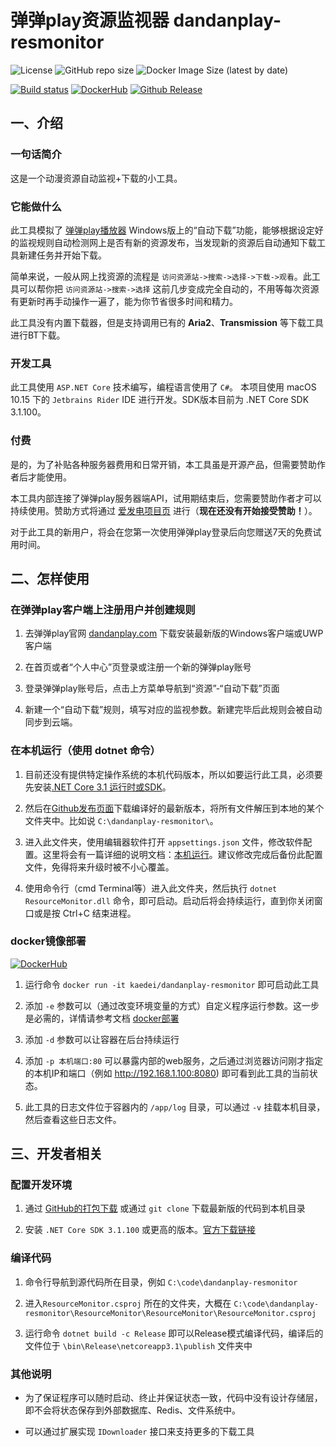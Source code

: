 # 弹弹play资源监视器 dandanplay-resmonitor

![License](https://img.shields.io/github/license/kaedei/dandanplay-resmonitor)
![GitHub repo size](https://img.shields.io/github/repo-size/kaedei/dandanplay-resmonitor)
![Docker Image Size (latest by date)](https://img.shields.io/docker/image-size/kaedei/dandanplay-resmonitor)

[![Build status](https://dev.azure.com/kaedei/dandanplay-resmonitor/_apis/build/status/dandanplay-resmonitor-ASP.NET%20Core-CI)](https://dev.azure.com/kaedei/dandanplay-resmonitor/_build/latest?definitionId=11)
[![DockerHub](https://images.microbadger.com/badges/version/kaedei/dandanplay-resmonitor.svg)](https://hub.docker.com/repository/docker/kaedei/dandanplay-resmonitor)
[![Github Release](https://vsrm.dev.azure.com/kaedei/_apis/public/Release/badge/9739e25e-bed4-42b9-9872-fa328f18783b/2/3)](https://github.com/kaedei/dandanplay-resmonitor/releases)

## 一、介绍

### 一句话简介

这是一个动漫资源自动监视+下载的小工具。

### 它能做什么

此工具模拟了 [弹弹play播放器](http://www.dandanplay.com/) Windows版上的“自动下载”功能，能够根据设定好的监视规则自动检测网上是否有新的资源发布，当发现新的资源后自动通知下载工具新建任务并开始下载。

简单来说，一般从网上找资源的流程是 `访问资源站->搜索->选择->下载->观看`。此工具可以帮你把 `访问资源站->搜索->选择` 这前几步变成完全自动的，不用等每次资源有更新时再手动操作一遍了，能为你节省很多时间和精力。

此工具没有内置下载器，但是支持调用已有的 __Aria2__、__Transmission__ 等下载工具进行BT下载。

### 开发工具

此工具使用 `ASP.NET Core` 技术编写，编程语言使用了 `C#`。
本项目使用 macOS 10.15 下的 `Jetbrains Rider` IDE 进行开发。SDK版本目前为 .NET Core SDK 3.1.100。

### 付费

是的，为了补贴各种服务器费用和日常开销，本工具虽是开源产品，但需要赞助作者后才能使用。

本工具内部连接了弹弹play服务器端API，试用期结束后，您需要赞助作者才可以持续使用。赞助方式将通过 [爱发电项目页](https://afdian.net/@kaedei) 进行（__现在还没有开始接受赞助！__）。

对于此工具的新用户，将会在您第一次使用弹弹play登录后向您赠送7天的免费试用时间。

## 二、怎样使用

### 在弹弹play客户端上注册用户并创建规则

1. 去弹弹play官网 [dandanplay.com](http://www.dandanplay.com) 下载安装最新版的Windows客户端或UWP客户端

2. 在首页或者“个人中心”页登录或注册一个新的弹弹play账号

3. 登录弹弹play账号后，点击上方菜单导航到“资源”-“自动下载”页面

4. 新建一个“自动下载”规则，填写对应的监视参数。新建完毕后此规则会被自动同步到云端。

### 在本机运行（使用 dotnet 命令）

1. 目前还没有提供特定操作系统的本机代码版本，所以如要运行此工具，必须要先安装[.NET Core 3.1 运行时或SDK](https://dotnet.microsoft.com/download/dotnet-core/3.1)。

2. 然后在[Github发布页面](https://github.com/kaedei/dandanplay-resmonitor/releases)下载编译好的最新版本，将所有文件解压到本地的某个文件夹中。比如说 `C:\dandanplay-resmonitor\`。

3. 进入此文件夹，使用编辑器软件打开 `appsettings.json` 文件，修改软件配置。这里将会有一篇详细的说明文档：[本机运行](https://github.com/kaedei/dandanplay-resmonitor/wiki/%E4%BF%AE%E6%94%B9%E9%85%8D%E7%BD%AE#%E6%9C%AC%E6%9C%BA%E8%BF%90%E8%A1%8C)。建议修改完成后备份此配置文件，免得将来升级时被不小心覆盖。

4. 使用命令行（cmd Terminal等）进入此文件夹，然后执行 `dotnet ResourceMonitor.dll` 命令，即可启动。启动后将会持续运行，直到你关闭窗口或是按 Ctrl+C 结束进程。

### docker镜像部署

[![DockerHub](https://images.microbadger.com/badges/version/kaedei/dandanplay-resmonitor.svg)](https://hub.docker.com/repository/docker/kaedei/dandanplay-resmonitor)

1. 运行命令 `docker run -it kaedei/dandanplay-resmonitor` 即可启动此工具

2. 添加 `-e` 参数可以（通过改变环境变量的方式）自定义程序运行参数。这一步是必需的，详情请参考文档 [docker部署](https://github.com/kaedei/dandanplay-resmonitor/wiki/%E4%BF%AE%E6%94%B9%E9%85%8D%E7%BD%AE#docker)

3. 添加 `-d` 参数可以让容器在后台持续运行

4. 添加 `-p 本机端口:80` 可以暴露内部的web服务，之后通过浏览器访问刚才指定的本机IP和端口（例如 http://192.168.1.100:8080) 即可看到此工具的当前状态。

5. 此工具的日志文件位于容器内的 `/app/log` 目录，可以通过 `-v` 挂载本机目录，然后查看这些日志文件。

## 三、开发者相关

### 配置开发环境

1. 通过 [GitHub的打包下载](https://github.com/kaedei/dandanplay-resmonitor/archive/master.zip) 或通过 `git clone` 下载最新版的代码到本机目录

2. 安装 `.NET Core SDK 3.1.100` 或更高的版本。[官方下载链接](https://dotnet.microsoft.com/download/dotnet-core/3.1)

### 编译代码

1. 命令行导航到源代码所在目录，例如 `C:\code\dandanplay-resmonitor`

2. 进入`ResourceMonitor.csproj` 所在的文件夹，大概在 `C:\code\dandanplay-resmonitor\ResourceMonitor\ResourceMonitor\ResourceMonitor.csproj`

3. 运行命令 `dotnet build -c Release` 即可以Release模式编译代码，编译后的文件位于 `\bin\Release\netcoreapp3.1\publish` 文件夹中

### 其他说明

- 为了保证程序可以随时启动、终止并保证状态一致，代码中没有设计存储层，即不会将状态保存到外部数据库、Redis、文件系统中。

- 可以通过扩展实现 `IDownloader` 接口来支持更多的下载工具
